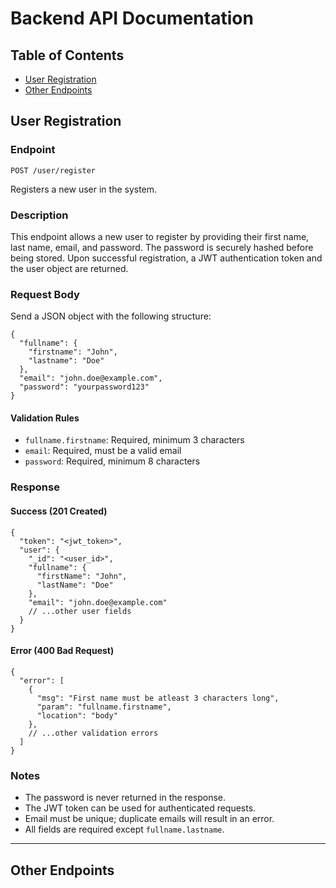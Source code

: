 # Backend API Documentation


## Table of Contents
- [User Registration](#user-registration)
- [Other Endpoints](#other-endpoints)


## User Registration

### Endpoint
`POST /user/register`

Registers a new user in the system.

### Description
This endpoint allows a new user to register by providing their first name, last name, email, and password. The password is securely hashed before being stored. Upon successful registration, a JWT authentication token and the user object are returned.

### Request Body
Send a JSON object with the following structure:

```
{
  "fullname": {
    "firstname": "John",
    "lastname": "Doe"
  },
  "email": "john.doe@example.com",
  "password": "yourpassword123"
}
```

#### Validation Rules
- `fullname.firstname`: Required, minimum 3 characters
- `email`: Required, must be a valid email
- `password`: Required, minimum 8 characters

### Response
#### Success (201 Created)
```
{
  "token": "<jwt_token>",
  "user": {
    "_id": "<user_id>",
    "fullname": {
      "firstName": "John",
      "lastName": "Doe"
    },
    "email": "john.doe@example.com"
    // ...other user fields
  }
}
```

#### Error (400 Bad Request)
```
{
  "error": [
    {
      "msg": "First name must be atleast 3 characters long",
      "param": "fullname.firstname",
      "location": "body"
    },
    // ...other validation errors
  ]
}
```

### Notes
- The password is never returned in the response.
- The JWT token can be used for authenticated requests.
- Email must be unique; duplicate emails will result in an error.
- All fields are required except `fullname.lastname`.

---

## Other Endpoints

<!-- Add documentation for additional endpoints below using the same format as above. -->
